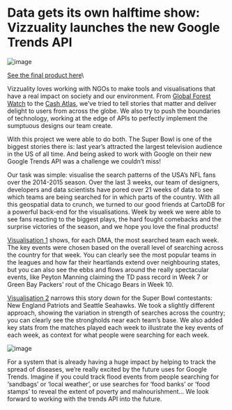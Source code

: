 <!--
slug: data-gets-its-own-halftime-show-vizzuality
date: Wed Feb 04 2015 08:50:00 GMT+0000 (GMT)
tags: 
title: Data gets its own halftime show: Vizzuality launches the new Google Trends API
id: 110056301126
link: http://blog.vizzuality.com/post/110056301126/data-gets-its-own-halftime-show-vizzuality
raw: {"blog_name":"vizzuality","id":110056301126,"post_url":"http://blog.vizzuality.com/post/110056301126/data-gets-its-own-halftime-show-vizzuality","slug":"data-gets-its-own-halftime-show-vizzuality","type":"text","date":"2015-02-04 08:50:00 GMT","timestamp":1423039800,"state":"published","format":"html","reblog_key":"5dbXTVSC","tags":[],"short_url":"http://tmblr.co/ZQVgQy1cVtU96","highlighted":[],"note_count":0,"title":"Data gets its own halftime show: Vizzuality launches the new Google Trends API","body":"<figure class=\"\"><img src=\"https://31.media.tumblr.com/07e018280eaabd050239b7241ab1238c/tumblr_inline_nj8oabbues1tn8nre.png\" alt=\"image\"/></figure><p><a href=\"http://bit.ly/1Kqzfco\">See the final product here</a><br/></p><p>Vizzuality loves working with NGOs to make tools and visualisations that have a real impact on society and our environment. From <a href=\"http://globalforestwatch.org\">Global Forest Watch</a> to the <a href=\"http://cash-atlas.org\">Cash Atlas</a>, we’ve tried to tell stories that matter and deliver delight to users from across the globe. We also try to push the boundaries of technology, working at the edge of APIs to perfectly implement the sumptuous designs our team create. </p><p>With this project we were able to do both. The Super Bowl is one of the biggest stories there is: last year’s attracted the largest television audience in the US of all time. And being asked to work with Google on their new Google Trends API was a challenge we couldn’t miss!</p><p>Our task was simple: visualise the search patterns of the USA’s NFL fans over the 2014-2015 season. Over the last 3 weeks, our team of designers, developers and data scientists have pored over 21 weeks of data to see which teams are being searched for in which parts of the country. With all this geospatial data to crunch, we turned to our good friends at CartoDB for a powerful back-end for the visualisations. Week by week we were able to see fans reacting to the biggest plays, the hard fought comebacks and the surprise victories of the season, and we hope you love the final products! </p><p><a href=\"http://bit.ly/1Kqzfco\">Visualisation 1</a> shows, for each DMA, the most searched team each week. The key events were chosen based on the overall level of searching across the country for that week. You can clearly see the most popular teams in the leagues and how far their heartlands extend over neighbouring states, but you can also see the ebbs and flows around the really spectacular events, like Peyton Manning claiming the TD pass record in Week 7 or Green Bay Packers’ rout of the Chicago Bears in Week 10. </p><p><a href=\"http://bit.ly/1Kqz8O3\">Visualisation 2</a> narrows this story down for the Super Bowl contestants: New England Patriots and Seattle Seahawks. We took a slightly different approach, showing the variation in strength of searches across the country; you can clearly see the strongholds near each team’s base. We also added key stats from the matches played each week to illustrate the key events of each week, as context for what people were searching for each week. </p><figure class=\"\"><img src=\"https://31.media.tumblr.com/7708056ae30658891e6b05a179f7f4ea/tumblr_inline_nj8ob3BNUN1tn8nre.png\" alt=\"image\"/></figure><p>For a system that is already having a huge impact by helping to track the spread of diseases, we’re really excited by the future uses for Google Trends. Imagine if you could track flood events from people searching for ‘sandbags’ or ‘local weather’, or use searches for ‘food banks’ or ‘food stamps’ to reveal the extent of poverty and malnourishment… We look forward to working with the trends API into the future. </p>","reblog":{"tree_html":"","comment":"<figure class=\"\"><img src=\"https://31.media.tumblr.com/07e018280eaabd050239b7241ab1238c/tumblr_inline_nj8oabbues1tn8nre.png\" alt=\"image\"></figure><p><a href=\"http://bit.ly/1Kqzfco\">See the final product here</a><br></p><p>Vizzuality loves working with NGOs to make tools and visualisations that have a real impact on society and our environment. From <a href=\"http://globalforestwatch.org\">Global Forest Watch</a> to the <a href=\"http://cash-atlas.org\">Cash Atlas</a>, we&rsquo;ve tried to tell stories that matter and deliver delight to users from across the globe. We also try to push the boundaries of technology, working at the edge of APIs to perfectly implement the sumptuous designs our team create. </p><p>With this project we were able to do both. The Super Bowl is one of the biggest stories there is: last year&rsquo;s attracted the largest television audience in the US of all time. And being asked to work with Google on their new Google Trends API was a challenge we couldn&rsquo;t miss!</p><p>Our task was simple: visualise the search patterns of the USA&rsquo;s NFL fans over the 2014-2015 season. Over the last 3 weeks, our team of designers, developers and data scientists have pored over 21 weeks of data to see which teams are being searched for in which parts of the country. With all this geospatial data to crunch, we turned to our good friends at CartoDB for a powerful back-end for the visualisations. Week by week we were able to see fans reacting to the biggest plays, the hard fought comebacks and the surprise victories of the season, and we hope you love the final products! </p><p><a href=\"http://bit.ly/1Kqzfco\">Visualisation 1</a> shows, for each DMA, the most searched team each week. The key events were chosen based on the overall level of searching across the country for that week. You can clearly see the most popular teams in the leagues and how far their heartlands extend over neighbouring states, but you can also see the ebbs and flows around the really spectacular events, like Peyton Manning claiming the TD pass record in Week 7 or Green Bay Packers&rsquo; rout of the Chicago Bears in Week 10. </p><p><a href=\"http://bit.ly/1Kqz8O3\">Visualisation 2</a> narrows this story down for the Super Bowl contestants: New England Patriots and Seattle Seahawks. We took a slightly different approach, showing the variation in strength of searches across the country; you can clearly see the strongholds near each team&rsquo;s base. We also added key stats from the matches played each week to illustrate the key events of each week, as context for what people were searching for each week. </p><figure class=\"\"><img src=\"https://31.media.tumblr.com/7708056ae30658891e6b05a179f7f4ea/tumblr_inline_nj8ob3BNUN1tn8nre.png\" alt=\"image\"></figure><p>For a system that is already having a huge impact by helping to track the spread of diseases, we&rsquo;re really excited by the future uses for Google Trends. Imagine if you could track flood events from people searching for &lsquo;sandbags&rsquo; or &lsquo;local weather&rsquo;, or use searches for &lsquo;food banks&rsquo; or &lsquo;food stamps&rsquo; to reveal the extent of poverty and malnourishment&hellip; We look forward to working with the trends API into the future. </p>"},"trail":[{"blog":{"name":"vizzuality","theme":{"avatar_shape":"square","background_color":"#FAFAFA","body_font":"Helvetica Neue","header_bounds":"","header_image":"http://assets.tumblr.com/images/default_header/optica_pattern_09.png?_v=abe6f565397f54e880c2b76e6fc2022e","header_image_focused":"http://assets.tumblr.com/images/default_header/optica_pattern_09_focused_v3.png?_v=abe6f565397f54e880c2b76e6fc2022e","header_image_scaled":"http://assets.tumblr.com/images/default_header/optica_pattern_09_focused_v3.png?_v=abe6f565397f54e880c2b76e6fc2022e","header_stretch":true,"link_color":"#529ECC","show_avatar":true,"show_description":true,"show_header_image":true,"show_title":true,"title_color":"#444444","title_font":"Gibson","title_font_weight":"bold"}},"post":{"id":"110056301126"},"content":"<figure class=\"\"><img src=\"https://31.media.tumblr.com/07e018280eaabd050239b7241ab1238c/tumblr_inline_nj8oabbues1tn8nre.png\" alt=\"image\"></figure><p><a href=\"http://bit.ly/1Kqzfco\">See the final product here</a><br></p><p>Vizzuality loves working with NGOs to make tools and visualisations that have a real impact on society and our environment. From <a href=\"http://globalforestwatch.org\">Global Forest Watch</a> to the <a href=\"http://cash-atlas.org\">Cash Atlas</a>, we’ve tried to tell stories that matter and deliver delight to users from across the globe. We also try to push the boundaries of technology, working at the edge of APIs to perfectly implement the sumptuous designs our team create. </p><p>With this project we were able to do both. The Super Bowl is one of the biggest stories there is: last year’s attracted the largest television audience in the US of all time. And being asked to work with Google on their new Google Trends API was a challenge we couldn’t miss!</p><p>Our task was simple: visualise the search patterns of the USA’s NFL fans over the 2014-2015 season. Over the last 3 weeks, our team of designers, developers and data scientists have pored over 21 weeks of data to see which teams are being searched for in which parts of the country. With all this geospatial data to crunch, we turned to our good friends at CartoDB for a powerful back-end for the visualisations. Week by week we were able to see fans reacting to the biggest plays, the hard fought comebacks and the surprise victories of the season, and we hope you love the final products! </p><p><a href=\"http://bit.ly/1Kqzfco\">Visualisation 1</a> shows, for each DMA, the most searched team each week. The key events were chosen based on the overall level of searching across the country for that week. You can clearly see the most popular teams in the leagues and how far their heartlands extend over neighbouring states, but you can also see the ebbs and flows around the really spectacular events, like Peyton Manning claiming the TD pass record in Week 7 or Green Bay Packers’ rout of the Chicago Bears in Week 10. </p><p><a href=\"http://bit.ly/1Kqz8O3\">Visualisation 2</a> narrows this story down for the Super Bowl contestants: New England Patriots and Seattle Seahawks. We took a slightly different approach, showing the variation in strength of searches across the country; you can clearly see the strongholds near each team’s base. We also added key stats from the matches played each week to illustrate the key events of each week, as context for what people were searching for each week. </p><figure class=\"\"><img src=\"https://31.media.tumblr.com/7708056ae30658891e6b05a179f7f4ea/tumblr_inline_nj8ob3BNUN1tn8nre.png\" alt=\"image\"></figure><p>For a system that is already having a huge impact by helping to track the spread of diseases, we’re really excited by the future uses for Google Trends. Imagine if you could track flood events from people searching for ‘sandbags’ or ‘local weather’, or use searches for ‘food banks’ or ‘food stamps’ to reveal the extent of poverty and malnourishment… We look forward to working with the trends API into the future. </p>","content_raw":"<figure class=\"\"><img src=\"https://31.media.tumblr.com/07e018280eaabd050239b7241ab1238c/tumblr_inline_nj8oabbues1tn8nre.png\" alt=\"image\"></figure><p><a href=\"http://bit.ly/1Kqzfco\">See the final product here</a><br></p><p>Vizzuality loves working with NGOs to make tools and visualisations that have a real impact on society and our environment. From <a href=\"globalforestwatch.org\">Global Forest Watch</a> to the <a href=\"cash-atlas.org\">Cash Atlas</a>, we&rsquo;ve tried to tell stories that matter and deliver delight to users from across the globe. We also try to push the boundaries of technology, working at the edge of APIs to perfectly implement the sumptuous designs our team create. </p><p>With this project we were able to do both. The Super Bowl is one of the biggest stories there is: last year&rsquo;s attracted the largest television audience in the US of all time. And being asked to work with Google on their new Google Trends API was a challenge we couldn&rsquo;t miss!</p><p>Our task was simple: visualise the search patterns of the USA&rsquo;s NFL fans over the 2014-2015 season. Over the last 3 weeks, our team of designers, developers and data scientists have pored over 21 weeks of data to see which teams are being searched for in which parts of the country. With all this geospatial data to crunch, we turned to our good friends at CartoDB for a powerful back-end for the visualisations. Week by week we were able to see fans reacting to the biggest plays, the hard fought comebacks and the surprise victories of the season, and we hope you love the final products! </p><p><a href=\"http://bit.ly/1Kqzfco\">Visualisation 1</a> shows, for each DMA, the most searched team each week. The key events were chosen based on the overall level of searching across the country for that week. You can clearly see the most popular teams in the leagues and how far their heartlands extend over neighbouring states, but you can also see the ebbs and flows around the really spectacular events, like Peyton Manning claiming the TD pass record in Week 7 or Green Bay Packers&rsquo; rout of the Chicago Bears in Week 10. </p><p><a href=\"http://bit.ly/1Kqz8O3\">Visualisation 2</a> narrows this story down for the Super Bowl contestants: New England Patriots and Seattle Seahawks. We took a slightly different approach, showing the variation in strength of searches across the country; you can clearly see the strongholds near each team&rsquo;s base. We also added key stats from the matches played each week to illustrate the key events of each week, as context for what people were searching for each week. </p><figure class=\"\"><img src=\"https://31.media.tumblr.com/7708056ae30658891e6b05a179f7f4ea/tumblr_inline_nj8ob3BNUN1tn8nre.png\" alt=\"image\"></figure><p>For a system that is already having a huge impact by helping to track the spread of diseases, we&rsquo;re really excited by the future uses for Google Trends. Imagine if you could track flood events from people searching for &lsquo;sandbags&rsquo; or &lsquo;local weather&rsquo;, or use searches for &lsquo;food banks&rsquo; or &lsquo;food stamps&rsquo; to reveal the extent of poverty and malnourishment&hellip; We look forward to working with the trends API into the future. </p>","is_current_item":true,"is_root_item":true}]}
publish: 2015-02-04
-->


Data gets its own halftime show: Vizzuality launches the new Google Trends API
==============================================================================

![image](https://31.media.tumblr.com/07e018280eaabd050239b7241ab1238c/tumblr_inline_nj8oabbues1tn8nre.png)

[See the final product here](http://bit.ly/1Kqzfco)\

Vizzuality loves working with NGOs to make tools and visualisations that
have a real impact on society and our environment. From [Global Forest
Watch](http://globalforestwatch.org) to the [Cash
Atlas](http://cash-atlas.org), we’ve tried to tell stories that matter
and deliver delight to users from across the globe. We also try to push
the boundaries of technology, working at the edge of APIs to perfectly
implement the sumptuous designs our team create.

With this project we were able to do both. The Super Bowl is one of the
biggest stories there is: last year’s attracted the largest television
audience in the US of all time. And being asked to work with Google on
their new Google Trends API was a challenge we couldn’t miss!

Our task was simple: visualise the search patterns of the USA’s NFL fans
over the 2014-2015 season. Over the last 3 weeks, our team of designers,
developers and data scientists have pored over 21 weeks of data to see
which teams are being searched for in which parts of the country. With
all this geospatial data to crunch, we turned to our good friends at
CartoDB for a powerful back-end for the visualisations. Week by week we
were able to see fans reacting to the biggest plays, the hard fought
comebacks and the surprise victories of the season, and we hope you love
the final products!

[Visualisation 1](http://bit.ly/1Kqzfco) shows, for each DMA, the most
searched team each week. The key events were chosen based on the overall
level of searching across the country for that week. You can clearly see
the most popular teams in the leagues and how far their heartlands
extend over neighbouring states, but you can also see the ebbs and flows
around the really spectacular events, like Peyton Manning claiming the
TD pass record in Week 7 or Green Bay Packers’ rout of the Chicago Bears
in Week 10.

[Visualisation 2](http://bit.ly/1Kqz8O3) narrows this story down for the
Super Bowl contestants: New England Patriots and Seattle Seahawks. We
took a slightly different approach, showing the variation in strength of
searches across the country; you can clearly see the strongholds near
each team’s base. We also added key stats from the matches played each
week to illustrate the key events of each week, as context for what
people were searching for each week.

![image](https://31.media.tumblr.com/7708056ae30658891e6b05a179f7f4ea/tumblr_inline_nj8ob3BNUN1tn8nre.png)

For a system that is already having a huge impact by helping to track
the spread of diseases, we’re really excited by the future uses for
Google Trends. Imagine if you could track flood events from people
searching for ‘sandbags’ or ‘local weather’, or use searches for ‘food
banks’ or ‘food stamps’ to reveal the extent of poverty and
malnourishment… We look forward to working with the trends API into the
future.

